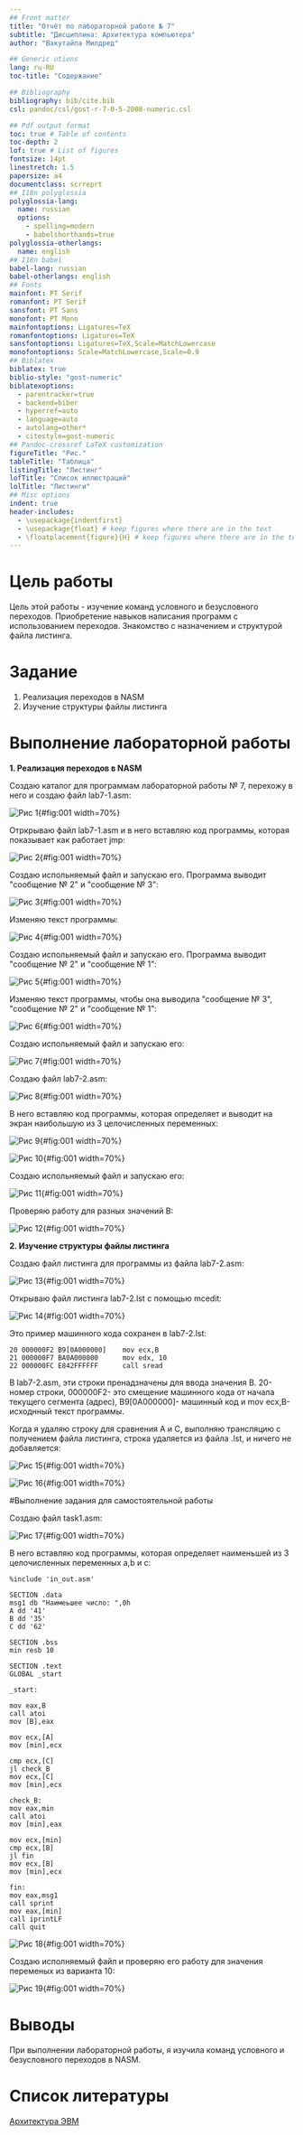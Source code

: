 ```yaml
---
## Front matter
title: "Отчёт по лабораторной работе № 7"
subtitle: "Дисциплина: Архитектура компьютера"
author: "Вакутайпа Милдред"

## Generic otions
lang: ru-RU
toc-title: "Содержание"

## Bibliography
bibliography: bib/cite.bib
csl: pandoc/csl/gost-r-7-0-5-2008-numeric.csl

## Pdf output format
toc: true # Table of contents
toc-depth: 2
lof: true # List of figures
fontsize: 14pt
linestretch: 1.5
papersize: a4
documentclass: scrreprt
## I18n polyglossia
polyglossia-lang:
  name: russian
  options:
	- spelling=modern
	- babelshorthands=true
polyglossia-otherlangs:
  name: english
## I18n babel
babel-lang: russian
babel-otherlangs: english
## Fonts
mainfont: PT Serif
romanfont: PT Serif
sansfont: PT Sans
monofont: PT Mono
mainfontoptions: Ligatures=TeX
romanfontoptions: Ligatures=TeX
sansfontoptions: Ligatures=TeX,Scale=MatchLowercase
monofontoptions: Scale=MatchLowercase,Scale=0.9
## Biblatex
biblatex: true
biblio-style: "gost-numeric"
biblatexoptions:
  - parentracker=true
  - backend=biber
  - hyperref=auto
  - language=auto
  - autolang=other*
  - citestyle=gost-numeric
## Pandoc-crossref LaTeX customization
figureTitle: "Рис."
tableTitle: "Таблица"
listingTitle: "Листинг"
lofTitle: "Список иллюстраций"
lolTitle: "Листинги"
## Misc options
indent: true
header-includes:
  - \usepackage{indentfirst}
  - \usepackage{float} # keep figures where there are in the text
  - \floatplacement{figure}{H} # keep figures where there are in the text
---
```


# Цель работы

Цель этой работы - изучение команд условного и безусловного переходов. Приобретение навыков написания программ с использованием переходов. Знакомство с назначением и структурой файла листинга.

# Задание

1. Реализация переходов в NASM
2. Изучение структуры файлы листинга

# Выполнение лабораторной работы

**1. Реализация переходов в NASM**

Создаю каталог для программам лабораторной работы № 7, перехожу в него и создаю файл lab7-1.asm:

![Рис 1](image/1.png){#fig:001 width=70%}

Отркрываю файл lab7-1.asm и в него вставляю код программы, которая показывает как работает jmp:

![Рис 2](image/3.png){#fig:001 width=70%}

Создаю испольняемый файл и запускаю его. Программа выводит "сообщение № 2" и "сообщение № 3":

![Рис 3](image/4.png){#fig:001 width=70%}

Изменяю текст программы:

![Рис 4](image/5.png){#fig:001 width=70%}

Создаю испольняемый файл и запускаю его. Программа выводит "сообщение № 2" и "сообщение № 1":

![Рис 5](image/6.png){#fig:001 width=70%}

Изменяю текст программы, чтобы она выводила "сообщение № 3", "сообщение № 2" и "сообщение № 1":

![Рис 6](image/7.png){#fig:001 width=70%}

Создаю испольняемый файл и запускаю его:

![Рис 7](image/8.png){#fig:001 width=70%}

Создаю файл lab7-2.asm:

![Рис 8](image/9.png){#fig:001 width=70%}

В него вставляю код программы, которая определяет и выводит на экран наибольшую из 3 целочисленных переменных:

![Рис 9](image/10.png){#fig:001 width=70%}

![Рис 10](image/11.png){#fig:001 width=70%}

Создаю испольняемый файл и запускаю его:

![Рис 11](image/12.png){#fig:001 width=70%}

Проверяю работу для разных значений B:

![Рис 12](image/13.png){#fig:001 width=70%}


**2. Изучение структуры файлы листинга**

Создаю файл листинга для программы из файла lab7-2.asm:

![Рис 13](image/14.png){#fig:001 width=70%}

Открываю файл листинга lab7-2.lst с помощью mcedit:

![Рис 14](image/15.png){#fig:001 width=70%}

Это пример машинного кода сохранен в lab7-2.lst:

```
20 000000F2 B9[0A000000]	mov ecx,B
21 000000F7 BA0A000000		mov edx, 10
22 000000FC E842FFFFFF		call sread		
```
В lab7-2.asm, эти строки пренадзначены для ввода значения B.
20- номер строки, 000000F2- это смещение машинного кода от начала текущего сегмента (адрес), B9[0A000000]- машинный код и mov ecx,B- исходнный текст программы. 

Когда я удаляю строку для сравнения A и C, выполняю трансляцию с получением файла листинга, строка удаляется из файла .lst, и ничего не добавляется:

![Рис 15](image/16.png){#fig:001 width=70%}

![Рис 16](image/17.png){#fig:001 width=70%}

#Выполнение задания для самостоятельной работы

Создаю файл task1.asm:

![Рис 17](image/18.png){#fig:001 width=70%}

В него вставляю код программы, которая определяет  наименьшей из 3 целочисленных переменных a,b и c:

```
%include 'in_out.asm'

SECTION .data
msg1 db "Наимеьшее число: ",0h
A dd '41'
B dd '35'
C dd '62'

SECTION .bss
min resb 10

SECTION .text
GLOBAL _start

_start:

mov eax,B
call atoi
mov [B],eax

mov ecx,[A]
mov [min],ecx

cmp ecx,[C]
jl check_B
mov ecx,[C]
mov [min],ecx

check_B:
mov eax,min
call atoi
mov [min],eax

mov ecx,[min]
cmp ecx,[B]
jl fin
mov ecx,[B]
mov [min],ecx

fin:
mov eax,msg1
call sprint
mov eax,[min]
call iprintLF
call quit
```

![Рис 18](image/20.png){#fig:001 width=70%}

Создаю исполняемый файл и проверяю его работу для значения переменых из варианта 10:

![Рис 19](image/21.png){#fig:001 width=70%}

# Выводы

При выполнении лабораторной работы, я изучила команд условного и безусловного переходов в NASM.

# Список литературы

[Архитектура ЭВМ](https://esystem.rudn.ru/pluginfile.php/2089087/mod_resource/content/0/%D0%9B%D0%B0%D0%B1%D0%BE%D1%80%D0%B0%D1%82%D0%BE%D1%80%D0%BD%D0%B0%D1%8F%20%D1%80%D0%B0%D0%B1%D0%BE%D1%82%D0%B0%20%E2%84%967.%20%D0%9A%D0%BE%D0%BC%D0%B0%D0%BD%D0%B4%D1%8B%20%D0%B1%D0%B5%D0%B7%D1%83%D1%81%D0%BB%D0%BE%D0%B2%D0%BD%D0%BE%D0%B3%D0%BE%20%D0%B8%20%D1%83%D1%81%D0%BB%D0%BE%D0%B2%D0%BD%D0%BE%D0%B3%D0%BE%20%D0%BF%D0%B5%D1%80%D0%B5%D1%85%D0%BE%D0%B4%D0%BE%D0%B2%20%D0%B2%20Nasm.%20%D0%9F%D1%80%D0%BE%D0%B3%D1%80%D0%B0%D0%BC%D0%BC%D0%B8%D1%80%D0%BE%D0%B2%D0%B0%D0%BD%D0%B8%D0%B5%20%D0%B2%D0%B5%D1%82%D0%B2%D0%BB%D0%B5%D0%BD%D0%B8%D0%B9..pdf)
